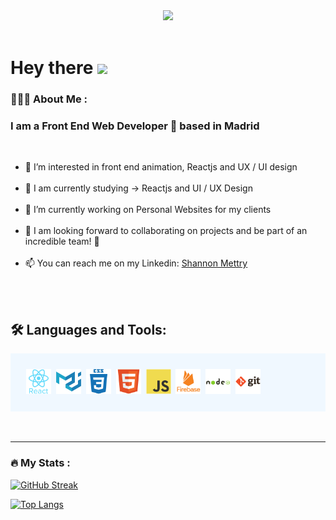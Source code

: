 
<div id="header" align="center">
  <img src="https://media.giphy.com/media/cUAGuLiEcTBwRfkAQq/giphy.gif" width="250">
  </div>
  
  <div align="center">
  <img src="https://komarev.com/ghpvc/?username=ShannonIanthe&style=flat-square&color=blue" alt=""/>
  </div>
  
<h1>
  Hey there
  <img src="https://media.giphy.com/media/hvRJCLFzcasrR4ia7z/giphy.gif" width="30px"/>
</h1>
  
  <h3> 👩🏻‍💻  About Me : </h3>

<h3> I am a Front End Web Developer 🎨 based in Madrid<br> </h3> <br>
  
  <ul>
    <li> 👀 I’m interested in front end animation, Reactjs and UX / UI design </li> <br>

<li>🌱 I am currently studying -> Reactjs and UI / UX Design </li> <br>

<li>🔭 I’m currently working on Personal Websites for my clients </li> <br>

<li>💞️ I am looking forward to collaborating on projects and be part of an incredible team! 👏 </li> <br>

<li>📫 You can reach me on my Linkedin: <a href="https://www.linkedin.com/in/shannon-mettry/">Shannon Mettry</a> 
</ul>
<br>
<br>
<h2>🛠︎  Languages and Tools:</h2>
<div style="background-color:aliceblue;padding:25px;">
  <img src="https://github.com/devicons/devicon/blob/master/icons/react/react-original-wordmark.svg" title="React" alt="React" width="40" height="40"/>&nbsp;
  <img src="https://github.com/devicons/devicon/blob/master/icons/materialui/materialui-original.svg" title="Material UI" alt="Material UI" width="40" height="40"/>&nbsp;
  <img src="https://github.com/devicons/devicon/blob/master/icons/css3/css3-plain-wordmark.svg"  title="CSS3" alt="CSS" width="40" height="40"/>&nbsp;
  <img src="https://github.com/devicons/devicon/blob/master/icons/html5/html5-original.svg" title="HTML5" alt="HTML" width="40" height="40"/>&nbsp;
  <img src="https://github.com/devicons/devicon/blob/master/icons/javascript/javascript-original.svg" title="JavaScript" alt="JavaScript" width="40" height="40"/>&nbsp;
  <img src="https://github.com/devicons/devicon/blob/master/icons/firebase/firebase-plain-wordmark.svg" title="Firebase" alt="Firebase" width="40" height="40"/>&nbsp;
  <img src="https://github.com/devicons/devicon/blob/master/icons/nodejs/nodejs-original-wordmark.svg" title="NodeJS" alt="NodeJS" width="40" height="40"/>&nbsp;
  <img src="https://github.com/devicons/devicon/blob/master/icons/git/git-original-wordmark.svg" title="Git" **alt="Git" width="40" height="40"/>
</div>

<br>
<br>

---

### :fire: My Stats :

[![GitHub Streak](http://github-readme-streak-stats.herokuapp.com?user=ShannonIanthe&theme=dark&background=000000)](https://git.io/streak-stats)


[![Top Langs](https://github-readme-stats.vercel.app/api/top-langs/?username=ShannonIanthe)](https://github.com/anuraghazra/github-readme-stats)
